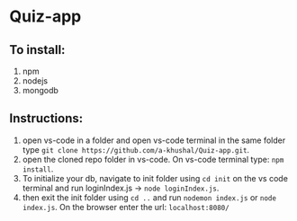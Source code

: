 # Quiz-app

## To install:
1. npm
2. nodejs
3. mongodb

## Instructions:
1. open vs-code in a folder and open vs-code terminal in the same folder type `git clone https://github.com/a-khushal/Quiz-app.git`.
2. open the cloned repo folder in vs-code. On vs-code terminal type: `npm install`.
3. To initialize your db, navigate to init folder using `cd init` on the vs code terminal and run loginIndex.js -> `node loginIndex.js`.
4. then exit the init folder using `cd ..` and run `nodemon index.js` or `node index.js`. On the browser enter the url: `localhost:8080/` 